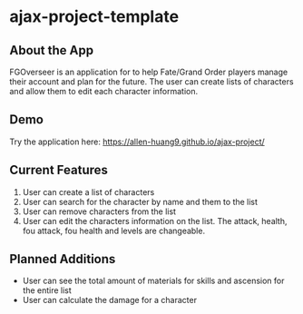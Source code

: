 # ajax-project-template

## About the App
FGOverseer is an application for to help Fate/Grand Order players manage their account and plan for the future. The user can create lists of characters and allow them to edit each character information.

## Demo
Try the application here: https://allen-huang9.github.io/ajax-project/

## Current Features
1. User can create a list of characters
2. User can search for the character by name and them to the list
3. User can remove characters from the list
4. User can edit the characters information on the list. The attack, health, fou attack, fou health and levels are changeable.


## Planned Additions
* User can see the total amount of materials for skills and ascension for the entire list
* User can calculate the damage for a character
